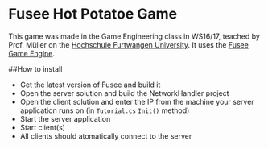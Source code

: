 # Fusee Hot Potatoe Game

This game was made in the Game Engineering class in WS16/17, teached by Prof. Müller on the [Hochschule Furtwangen University](http://www.hs-furtwangen.de/). It uses the [Fusee Game Engine](http://fusee3d.org/).

##How to install
* Get the latest version of Fusee and build it
* Open the server solution and build the NetworkHandler project
* Open the client solution and enter the IP from the machine your server application runs on (in ```Tutorial.cs``` ```Init()``` method)
* Start the server application
* Start client(s)
* All clients should atomatically connect to the server
